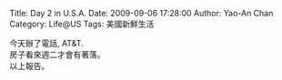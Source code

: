 Title: Day 2 in U.S.A.
Date: 2009-09-06 17:28:00
Author: Yao-An Chan
Category: Life@US
Tags: 美國新鮮生活


<div class='post'>
今天辦了電話, AT&amp;T.<br />房子看來週二才會有著落。<br />以上報告。</div>
